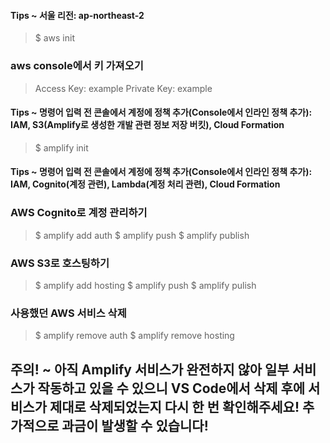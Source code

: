 #### Tips ~ 서울 리전: ap-northeast-2

> \$ aws init

### aws console에서 키 가져오기

> Access Key: example
> Private Key: example

#### Tips ~ 명령어 입력 전 콘솔에서 계정에 정책 추가(Console에서 인라인 정책 추가): IAM, S3(Amplify로 생성한 개발 관련 정보 저장 버킷), Cloud Formation

> \$ amplify init

#### Tips ~ 명령어 입력 전 콘솔에서 계정에 정책 추가(Console에서 인라인 정책 추가): IAM, Cognito(계정 관련), Lambda(계정 처리 관련), Cloud Formation

### AWS Cognito로 계정 관리하기

> $ amplify add auth
> $ amplify push
> \$ amplify publish

### AWS S3로 호스팅하기

> $ amplify add hosting
> $ amplify push
> \$ amplify pulish

### 사용했던 AWS 서비스 삭제

> $ amplify remove auth
> $ amplify remove hosting

## 주의! ~ 아직 Amplify 서비스가 완전하지 않아 일부 서비스가 작동하고 있을 수 있으니 VS Code에서 삭제 후에 서비스가 제대로 삭제되었는지 다시 한 번 확인해주세요! 추가적으로 과금이 발생할 수 있습니다!
